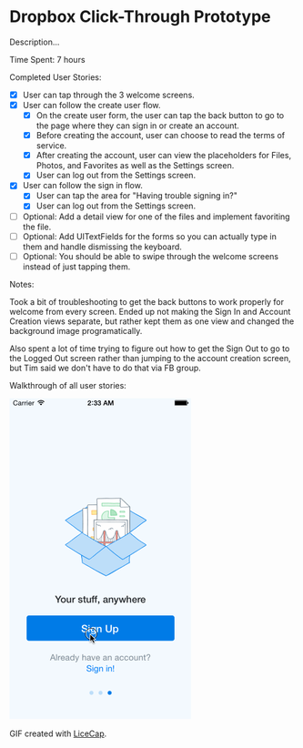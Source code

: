 # Dropbox Click-Through Prototype

Description...

Time Spent: 7 hours

Completed User Stories:
* [x] User can tap through the 3 welcome screens.
* [x] User can follow the create user flow.
  * [x] On the create user form, the user can tap the back button to go to the page where they can sign in or create an account.
  * [x] Before creating the account, user can choose to read the terms of service.
  * [x] After creating the account, user can view the placeholders for Files, Photos, and Favorites as well as the Settings screen.
  * [x] User can log out from the Settings screen.
* [x] User can follow the sign in flow.
  * [x] User can tap the area for "Having trouble signing in?"
  * [x] User can log out from the Settings screen.
* [ ] Optional: Add a detail view for one of the files and implement favoriting the file.
* [ ] Optional: Add UITextFields for the forms so you can actually type in them and handle dismissing the keyboard.
* [ ] Optional: You should be able to swipe through the welcome screens instead of just tapping them.

Notes:

Took a bit of troubleshooting to get the back buttons to work properly for welcome from every screen. Ended up not making the Sign In and Account Creation views separate, but rather kept them as one view and changed the background image programatically.

Also spent a lot of time trying to figure out how to get the Sign Out to go to the Logged Out screen rather than jumping to the account creation screen, but Tim said we don't have to do that via FB group.


Walkthrough of all user stories:

![Video Walkthrough](demo.gif)

GIF created with [LiceCap](http://www.cockos.com/licecap/).
